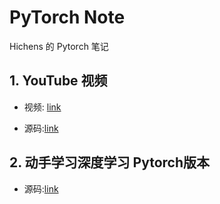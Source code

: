 # PyTorch Note

Hichens 的 Pytorch 笔记

## 1. YouTube 视频

- 视频: [link](https://www.youtube.com/playlist?list=PLhhyoLH6IjfxeoooqP9rhU3HJIAVAJ3Vz)

- 源码:[link](https://github.com/aladdinpersson/Machine-Learning-Collection)

## 2. 动手学习深度学习 Pytorch版本
- 源码:[link](https://github.com/hehichens/Dive-into-DL-PyTorch)

  

